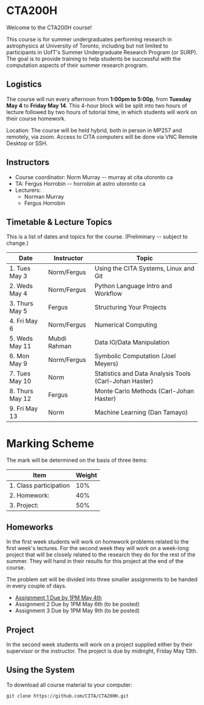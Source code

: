 # CTA200H

Welcome to the CTA200H course!

This course is for summer undergraduates performing research in astrophysics at University of Toronto, including but not limited to participants in UofT's Summer Undergraduate Research Program (or SURP). The goal is to provide training to help students be successful with the computation aspects of their summer research program.

## Logistics

The course will run every afternoon from **1:00pm to 5:00p**, from **Tuesday May 4** to **Friday May 14**.
This 4-hour block will be split into two hours of lecture followed by two hours of tutorial time, in which students will work on their course homework.

Location: The course will be held hybrid, both in person in MP257 and remotely, via zoom. Access to CITA computers will be done via VNC Remote Desktop or SSH.

## Instructors

* Course coordinator: Norm Murray -- murray at cita utoronto ca
* TA: Fergus Horrobin -- horrobin at astro utoronto ca
* Lecturers:
    * Norman Murray
    * Fergus Horrobin

## Timetable & Lecture Topics

This is a list of dates and topics for the course. (Preliminary -- subject to change.) 

| Date | Instructor | Topic |
| ---- | ---------- | ----- |
| 1. Tues May 3 | Norm/Fergus | Using the CITA Systems, Linux and Git |
| 2. Weds May 4	| Norm/Fergus | Python Language Intro and Workflow |
| 3. Thurs May 5 |	Fergus | Structuring Your Projects |
| 4. Fri May 6 | Norm/Fergus | Numerical Computing |
| 5. Weds May 11 |	Mubdi Rahman | Data IO/Data Manipulation |
| 6. Mon May 9 | Norm/Fergus | Symbolic Computation (Joel Meyers) |
| 7. Tues May 10 | Norm | Statistics and Data Analysis Tools (Carl-Johan Haster) |
| 8. Thurs May 12| Fergus | Monte Carlo Methods (Carl-Johan Haster) |
| 9. Fri May 13| Norm | Machine Learning (Dan Tamayo) |


# Marking Scheme

The mark will be determined on the basis of three items:

| Item                  | Weight|
| --------------------- | ----- |
|1. Class participation | 10%   |
|2. Homework:           |40%    |
|3. Project:            |50%    |

## Homeworks

In the first week students will work on homework problems related to the first week's lectures.  For the second week they will work on a week-long project that will be closely related to the research they do for the rest of the summer.  They will hand in their results for this project at the end of the course.

The problem set will be divided into three smaller assignments to be handed in every couple of days. 

* [Assignment 1 Due by 1PM May 4th](https://github.com/CITA/CTA200H/blob/master/assignments/assignment_1.md)
* Assignment 2 Due by 1PM May 6th (to be posted)
* Assignment 3 Due by 1PM May 9th (to be posted)

## Project
In the second week students will work on a project supplied either by their supervisor or the instructor. The project is due by midnight, Friday May 13th.

## Using the System

To download all course material to your computer:

`git clone https://github.com/CITA/CTA200H.git`
